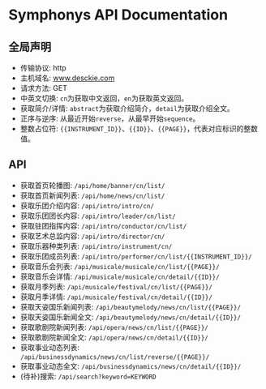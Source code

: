 # Symphonys API Documentation

## 全局声明

* 传输协议: http
* 主机域名: www.desckie.com
* 请求方法: GET
* 中英文切换: <code>cn</code>为获取中文返回，<code>en</code>为获取英文返回。
* 获取简介/详情: <code>abstract</code>为获取介绍简介，<code>detail</code>为获取介绍全文。
* 正序与逆序: 从最近开始<code>reverse</code>，从最早开始<code>sequence</code>。
* 整数占位符: <code>{{INSTRUMENT_ID}}</code>、<code>{{ID}}</code>、<code>{{PAGE}}</code>，代表对应标识的整数值。

## API

* 获取首页轮播图: <code>/api/home/banner/cn/list/</code>
* 获取首页新闻列表: <code>/api/home/news/cn/list/</code>
* 获取乐团介绍内容: <code>/api/intro/intro/cn/</code>
* 获取乐团团长内容: <code>/api/intro/leader/cn/list/</code>
* 获取驻团指挥内容: <code>/api/intro/conductor/cn/list/</code>
* 获取艺术总监内容: <code>/api/intro/director/cn/</code>
* 获取乐器种类列表: <code>/api/intro/instrument/cn/</code>
* 获取乐团成员列表: <code>/api/intro/performer/cn/list/{{INSTRUMENT_ID}}/</code>
* 获取音乐会列表: <code>/api/musicale/musicale/cn/list/{{PAGE}}/</code>
* 获取音乐会详情: <code>/api/musicale/musicale/cn/detail/{{ID}}/</code>
* 获取月季列表: <code>/api/musicale/festival/cn/list/{{PAGE}}/</code>
* 获取月季详情: <code>/api/musicale/festival/cn/detail/{{ID}}/</code>
* 获取天姿国乐新闻列表: <code>/api/beautymelody/news/cn/list/{{PAGE}}/</code>
* 获取天姿国乐新闻全文: <code>/api/beautymelody/news/cn/detail/{{ID}}/</code>
* 获取歌剧院新闻列表: <code>/api/opera/news/cn/list/{{PAGE}}/</code>
* 获取歌剧院新闻全文: <code>/api/opera/news/cn/detail/{{ID}}/</code>
* 获取事业动态列表: <code>/api/businessdynamics/news/cn/list/reverse/{{PAGE}}/</code>
* 获取事业动态全文: <code>/api/businessdynamics/news/cn/detail/{{ID}}/</code>
* (待补)搜索: <code>/api/search?keyword=KEYWORD</code>
